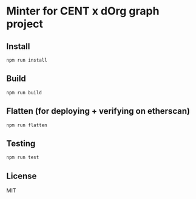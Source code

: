 # Minter for CENT x dOrg graph project

## Install

`npm run install`

## Build

`npm run build`

## Flatten (for deploying + verifying on etherscan)

`npm run flatten`

## Testing

`npm run test`

## License

MIT
